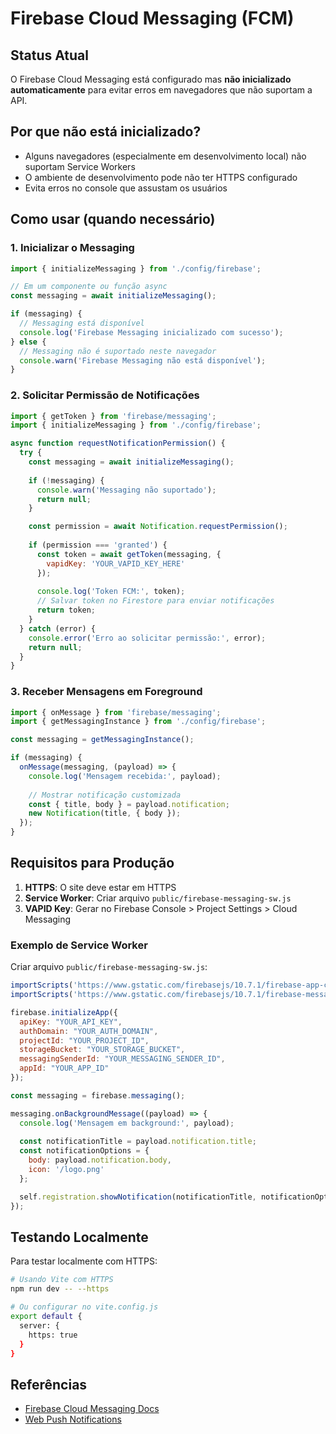 # Firebase Cloud Messaging (FCM)

## Status Atual
O Firebase Cloud Messaging está configurado mas **não inicializado automaticamente** para evitar erros em navegadores que não suportam a API.

## Por que não está inicializado?
- Alguns navegadores (especialmente em desenvolvimento local) não suportam Service Workers
- O ambiente de desenvolvimento pode não ter HTTPS configurado
- Evita erros no console que assustam os usuários

## Como usar (quando necessário)

### 1. Inicializar o Messaging

```javascript
import { initializeMessaging } from './config/firebase';

// Em um componente ou função async
const messaging = await initializeMessaging();

if (messaging) {
  // Messaging está disponível
  console.log('Firebase Messaging inicializado com sucesso');
} else {
  // Messaging não é suportado neste navegador
  console.warn('Firebase Messaging não está disponível');
}
```

### 2. Solicitar Permissão de Notificações

```javascript
import { getToken } from 'firebase/messaging';
import { initializeMessaging } from './config/firebase';

async function requestNotificationPermission() {
  try {
    const messaging = await initializeMessaging();
    
    if (!messaging) {
      console.warn('Messaging não suportado');
      return null;
    }

    const permission = await Notification.requestPermission();
    
    if (permission === 'granted') {
      const token = await getToken(messaging, {
        vapidKey: 'YOUR_VAPID_KEY_HERE'
      });
      
      console.log('Token FCM:', token);
      // Salvar token no Firestore para enviar notificações
      return token;
    }
  } catch (error) {
    console.error('Erro ao solicitar permissão:', error);
    return null;
  }
}
```

### 3. Receber Mensagens em Foreground

```javascript
import { onMessage } from 'firebase/messaging';
import { getMessagingInstance } from './config/firebase';

const messaging = getMessagingInstance();

if (messaging) {
  onMessage(messaging, (payload) => {
    console.log('Mensagem recebida:', payload);
    
    // Mostrar notificação customizada
    const { title, body } = payload.notification;
    new Notification(title, { body });
  });
}
```

## Requisitos para Produção

1. **HTTPS**: O site deve estar em HTTPS
2. **Service Worker**: Criar arquivo `public/firebase-messaging-sw.js`
3. **VAPID Key**: Gerar no Firebase Console > Project Settings > Cloud Messaging

### Exemplo de Service Worker

Criar arquivo `public/firebase-messaging-sw.js`:

```javascript
importScripts('https://www.gstatic.com/firebasejs/10.7.1/firebase-app-compat.js');
importScripts('https://www.gstatic.com/firebasejs/10.7.1/firebase-messaging-compat.js');

firebase.initializeApp({
  apiKey: "YOUR_API_KEY",
  authDomain: "YOUR_AUTH_DOMAIN",
  projectId: "YOUR_PROJECT_ID",
  storageBucket: "YOUR_STORAGE_BUCKET",
  messagingSenderId: "YOUR_MESSAGING_SENDER_ID",
  appId: "YOUR_APP_ID"
});

const messaging = firebase.messaging();

messaging.onBackgroundMessage((payload) => {
  console.log('Mensagem em background:', payload);
  
  const notificationTitle = payload.notification.title;
  const notificationOptions = {
    body: payload.notification.body,
    icon: '/logo.png'
  };

  self.registration.showNotification(notificationTitle, notificationOptions);
});
```

## Testando Localmente

Para testar localmente com HTTPS:

```bash
# Usando Vite com HTTPS
npm run dev -- --https

# Ou configurar no vite.config.js
export default {
  server: {
    https: true
  }
}
```

## Referências

- [Firebase Cloud Messaging Docs](https://firebase.google.com/docs/cloud-messaging/js/client)
- [Web Push Notifications](https://web.dev/push-notifications-overview/)
